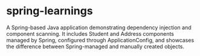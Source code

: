 # spring-learnings
A Spring-based Java application demonstrating dependency injection and component scanning. It includes Student and Address components managed by Spring, configured through ApplicationConfig, and showcases the difference between Spring-managed and manually created objects.
